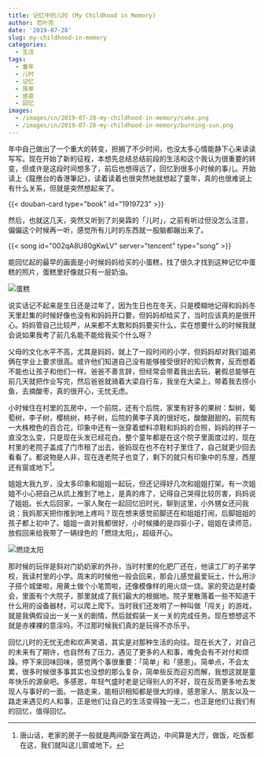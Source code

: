 ```yaml
---
title: 记忆中的儿时 (My Childhood in Memory)
author: 范叶亮
date: '2019-07-28'
slug: my-childhood-in-memory
categories:
  - 生活
tags:
  - 童年
  - 儿时
  - 记忆
  - 简单
  - 感恩
  - 回忆
images:
  - /images/cn/2019-07-28-my-childhood-in-memory/cake.png
  - /images/cn/2019-07-28-my-childhood-in-memory/burning-sun.png
---
```


年中自己做出了一个重大的转变，担搁了不少时间，也没太多心情能静下心来读读写写。现在开始了新的征程，本想先总结总结前段的生活和这个我认为很重要的转变，但或许是这段时间想多了，前后也想得远了，回忆到很多小时候的事儿。开始读上《龍應台的香港筆記》，读着读着也很突然地就想起了童年，真的也很难说上有什么关系，但就是突然想起来了。

{{< douban-card type="book" id="1919723" >}}

然后，也就这几天，突然又听到了刘昊霖的「儿时」，之前有听过但没怎么注意，偏偏这个时候再一听，感觉所有儿时的东西就一股脑都蹦出来了。

{{< song id="002qA8U80gKwLV" server="tencent" type="song" >}}

能回忆起的最早的画面是小时候妈妈给买的小蛋糕，找了很久才找到这种记忆中蛋糕的照片，蛋糕里好像就只有一层奶油。

![蛋糕](/images/cn/2019-07-28-my-childhood-in-memory/cake.png)

说实话记不起来是生日还是过年了，因为生日也在冬天，只是模糊地记得和妈妈冬天里赶集的时候好像也没有和妈妈开口要，但妈妈却给买了，当时应该真的是很开心。妈妈管自己比较严，从来都不太敢和妈妈要买什么，实在想要什么的时候我就会说如果我考了前几名能不能给我买个什么呀？

父母的文化水平不高，尤其是妈妈，就上了一段时间的小学，但妈妈却对我们姐弟俩在学业上要求很高。或许他们知道自己没有能够接受很好的知识教育，反而想着不能也让孩子和他们一样。爸爸不善言辞，但经常会带着我出去玩，暑假总能够在前几天就把作业写完，然后爸爸就骑着大梁自行车，我坐在大梁上，带着我去捞小鱼，去摘酸枣，真的很开心，无忧无虑。

小时候住在村里的瓦房中，一个前院，还有个后院，家里有好多的果树：梨树，葡萄树，李子树，樱桃树，柿子树，后院的黄李子真的很好吃，酸酸甜甜的。前院有一大株橙色的百合花，印象中还有一张穿着塑料凉鞋和妈妈的合照，妈妈的样子一直没怎么变，只是现在头发已经花白。整个童年都是在这个院子里面度过的，现在村里的老院子盖成了门市租了出去，爸妈现在也不在村子里住了，自己就更少回去看看了。都说物是人非，现在连老院子也变了，剩下的就只有印象中的东屋，西屋还有窗或地下[^chuanghuodixia]。

姐姐大我九岁，没太多印象和姐姐一起玩，但还记得好几次和姐姐打架。有一次姐姐不小心把自己从炕上推到了地上，是真的疼了，记得自己哭得比较厉害，妈妈说了姐姐。长大后回家，一家人聚在一起回忆旧时光，聊到这里，小外甥女还问我说：我妈那天把你推到地上疼吗？现在想来感觉前脚还在和姐姐打闹，后脚姐姐的孩子都上初中了。姐姐一直对我都很好，小时候播的是四驱小子，姐姐在读师范，放假回来给我带了一辆绿色的「燃烧太阳」，超级开心。

![燃烧太阳](/images/cn/2019-07-28-my-childhood-in-memory/burning-sun.png)

那时候的玩伴是斜对门奶奶家的外孙，当时村里的化肥厂还在，他读工厂的子弟学校，我读村里的小学。周末的时候他一般会回来，那会儿感觉最爱玩土，什么用沙子搭个城堡啦，用黄土做个小笔筒啦，还像模像样的用火烧一烧。家的旁边是村委会，里面有个大院子，那里就成了我们最大的根据地。院子里散落着一些不知道干什么用的设备器材，可以爬上爬下。当时我们还发明了一种叫做「闯关」的游戏，就是我俩假设出一关一关的剧情，然后就假装一关一关的完成任务。现在想想这不就是赤裸裸的意淫吗，不过那时候我们真的是玩得不亦乐乎。

回忆儿时的无忧无虑和欢声笑语，其实是对那种生活的向往。现在长大了，对自己的未来有了期许，也自然有了压力，遇见了更多的人和事，难免会有不对付和烦躁。停下来回味回味，感觉两个事很重要：「简单」和「感恩」。简单点，不会太累，很多时候很多事其实也没想的那么复杂，简单些反而迎刃而解，我想这就是童年快乐的源泉吧。多感恩，年轻气盛时老是记得别人的不好，现在反而更多地去发现人与事好的一面。一路走来，能相识相知都是很大的缘，感恩家人、朋友以及一路走来遇见的人和事，正是他们让自己的生活变得独一无二，也正是他们让我们有的回忆，值得回忆。

[^chuanghuodixia]: 唐山话，老家的房子一般就是两间卧室在两边，中间算是大厅，做饭，吃饭都在这，我们就叫这儿窗或地下。
